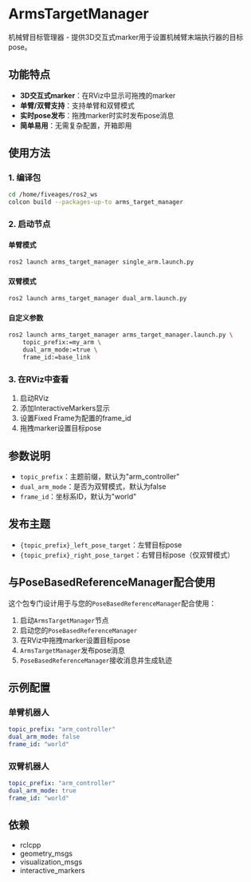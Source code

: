 # ArmsTargetManager

机械臂目标管理器 - 提供3D交互式marker用于设置机械臂末端执行器的目标pose。

## 功能特点

- **3D交互式marker**：在RViz中显示可拖拽的marker
- **单臂/双臂支持**：支持单臂和双臂模式
- **实时pose发布**：拖拽marker时实时发布pose消息
- **简单易用**：无需复杂配置，开箱即用

## 使用方法

### 1. 编译包

```bash
cd /home/fiveages/ros2_ws
colcon build --packages-up-to arms_target_manager
```

### 2. 启动节点

#### 单臂模式
```bash
ros2 launch arms_target_manager single_arm.launch.py
```

#### 双臂模式
```bash
ros2 launch arms_target_manager dual_arm.launch.py
```

#### 自定义参数
```bash
ros2 launch arms_target_manager arms_target_manager.launch.py \
    topic_prefix:=my_arm \
    dual_arm_mode:=true \
    frame_id:=base_link
```

### 3. 在RViz中查看

1. 启动RViz
2. 添加InteractiveMarkers显示
3. 设置Fixed Frame为配置的frame_id
4. 拖拽marker设置目标pose

## 参数说明

- `topic_prefix`：主题前缀，默认为"arm_controller"
- `dual_arm_mode`：是否为双臂模式，默认为false
- `frame_id`：坐标系ID，默认为"world"

## 发布主题

- `{topic_prefix}_left_pose_target`：左臂目标pose
- `{topic_prefix}_right_pose_target`：右臂目标pose（仅双臂模式）

## 与PoseBasedReferenceManager配合使用

这个包专门设计用于与您的`PoseBasedReferenceManager`配合使用：

1. 启动`ArmsTargetManager`节点
2. 启动您的`PoseBasedReferenceManager`
3. 在RViz中拖拽marker设置目标pose
4. `ArmsTargetManager`发布pose消息
5. `PoseBasedReferenceManager`接收消息并生成轨迹

## 示例配置

### 单臂机器人
```yaml
topic_prefix: "arm_controller"
dual_arm_mode: false
frame_id: "world"
```

### 双臂机器人
```yaml
topic_prefix: "arm_controller"
dual_arm_mode: true
frame_id: "world"
```

## 依赖

- rclcpp
- geometry_msgs
- visualization_msgs
- interactive_markers
